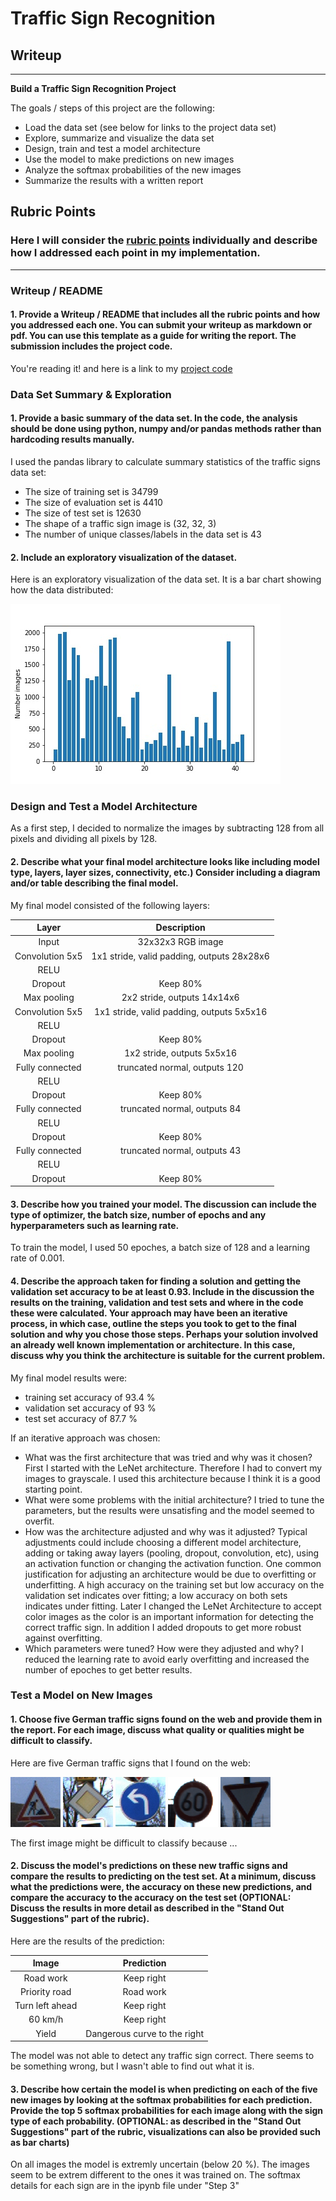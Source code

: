 # **Traffic Sign Recognition** 

## Writeup

---

**Build a Traffic Sign Recognition Project**

The goals / steps of this project are the following:
* Load the data set (see below for links to the project data set)
* Explore, summarize and visualize the data set
* Design, train and test a model architecture
* Use the model to make predictions on new images
* Analyze the softmax probabilities of the new images
* Summarize the results with a written report


[//]: # (Image References)

[image1]: ./hist.jpg "Visualization"
[image4]: ./data/1.png "Traffic Sign 1"
[image5]: ./data/2.png "Traffic Sign 2"
[image6]: ./data/3.png "Traffic Sign 3"
[image7]: ./data/4.png "Traffic Sign 4"
[image8]: ./data/5.png "Traffic Sign 5"

## Rubric Points
### Here I will consider the [rubric points](https://review.udacity.com/#!/rubrics/481/view) individually and describe how I addressed each point in my implementation.  

---
### Writeup / README

#### 1. Provide a Writeup / README that includes all the rubric points and how you addressed each one. You can submit your writeup as markdown or pdf. You can use this template as a guide for writing the report. The submission includes the project code.

You're reading it! and here is a link to my [project code](https://github.com/udacity/CarND-Traffic-Sign-Classifier-Project/blob/master/Traffic_Sign_Classifier.ipynb)

### Data Set Summary & Exploration

#### 1. Provide a basic summary of the data set. In the code, the analysis should be done using python, numpy and/or pandas methods rather than hardcoding results manually.

I used the pandas library to calculate summary statistics of the traffic
signs data set:

* The size of training set is 34799
* The size of evaluation set is 4410
* The size of test set is 12630
* The shape of a traffic sign image is (32, 32, 3)
* The number of unique classes/labels in the data set is 43

#### 2. Include an exploratory visualization of the dataset.

Here is an exploratory visualization of the data set. It is a bar chart showing how the data distributed:

![alt text][image1]

### Design and Test a Model Architecture


As a first step, I decided to normalize the images by subtracting 128 from all pixels and dividing all pixels by 128. 


#### 2. Describe what your final model architecture looks like including model type, layers, layer sizes, connectivity, etc.) Consider including a diagram and/or table describing the final model.

My final model consisted of the following layers:

| Layer         		|     Description	        					| 
|:---------------------:|:---------------------------------------------:| 
| Input         		| 32x32x3 RGB image   							| 
| Convolution 5x5     	| 1x1 stride, valid padding, outputs 28x28x6 	|
| RELU					|												|
| Dropout  | Keep 80% |
| Max pooling	      	| 2x2 stride,  outputs 14x14x6 				|
| Convolution 5x5	    | 1x1 stride, valid padding, outputs 5x5x16       									|
| RELU					|												|
| Dropout  | Keep 80% |
| Max pooling	      	| 1x2 stride,  outputs 5x5x16 				|
| Fully connected		| truncated normal, outputs 120        									|
| RELU					|												|
| Dropout  | Keep 80% |
| Fully connected		| truncated normal, outputs 84        									|
| RELU					|												|
| Dropout  | Keep 80% |
| Fully connected		| truncated normal, outputs 43        									|
| RELU					|												|
| Dropout  | Keep 80% |


#### 3. Describe how you trained your model. The discussion can include the type of optimizer, the batch size, number of epochs and any hyperparameters such as learning rate.

To train the model, I used 50 epoches, a batch size of 128 and a learning rate of 0.001.

#### 4. Describe the approach taken for finding a solution and getting the validation set accuracy to be at least 0.93. Include in the discussion the results on the training, validation and test sets and where in the code these were calculated. Your approach may have been an iterative process, in which case, outline the steps you took to get to the final solution and why you chose those steps. Perhaps your solution involved an already well known implementation or architecture. In this case, discuss why you think the architecture is suitable for the current problem.

My final model results were:
* training set accuracy of 93.4 %
* validation set accuracy of 93 % 
* test set accuracy of 87.7 %

If an iterative approach was chosen:
* What was the first architecture that was tried and why was it chosen?
First I started with the LeNet architecture. Therefore I had to convert my images to grayscale. I used this architecture because I think it is a good starting point.
* What were some problems with the initial architecture?
I tried to tune the parameters, but the results were unsatisfing and the model seemed to overfit.
* How was the architecture adjusted and why was it adjusted? Typical adjustments could include choosing a different model architecture, adding or taking away layers (pooling, dropout, convolution, etc), using an activation function or changing the activation function. One common justification for adjusting an architecture would be due to overfitting or underfitting. A high accuracy on the training set but low accuracy on the validation set indicates over fitting; a low accuracy on both sets indicates under fitting.
Later I changed the LeNet Architecture to accept color images as the color is an important information for detecting the correct traffic sign.
In addition I added dropouts to get more robust against overfitting.
* Which parameters were tuned? How were they adjusted and why?
I reduced the learning rate to avoid early overfitting and increased the number of epoches to get better results.

### Test a Model on New Images

#### 1. Choose five German traffic signs found on the web and provide them in the report. For each image, discuss what quality or qualities might be difficult to classify.

Here are five German traffic signs that I found on the web:

![alt text][image4] ![alt text][image5] ![alt text][image6] 
![alt text][image7] ![alt text][image8]

The first image might be difficult to classify because ...

#### 2. Discuss the model's predictions on these new traffic signs and compare the results to predicting on the test set. At a minimum, discuss what the predictions were, the accuracy on these new predictions, and compare the accuracy to the accuracy on the test set (OPTIONAL: Discuss the results in more detail as described in the "Stand Out Suggestions" part of the rubric).

Here are the results of the prediction:

| Image			        |     Prediction	        					| 
|:---------------------:|:---------------------------------------------:| 
| Road work     		| Keep right   									| 
| Priority road     			| Road work 										|
| Turn left ahead					| Keep right											|
| 60 km/h	      		| Keep right				 				|
| Yield			| Dangerous curve to the right      							|


The model was not able to detect any traffic sign correct. There seems to be something wrong, but I wasn't able to find out what it is.

#### 3. Describe how certain the model is when predicting on each of the five new images by looking at the softmax probabilities for each prediction. Provide the top 5 softmax probabilities for each image along with the sign type of each probability. (OPTIONAL: as described in the "Stand Out Suggestions" part of the rubric, visualizations can also be provided such as bar charts)

On all images the model is extremly uncertain (below 20 %). The images seem to be extrem different to the ones it was trained on. The softmax details for each sign are in the ipynb file under "Step 3"
